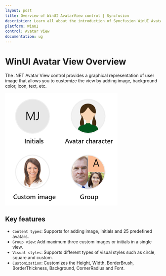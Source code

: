 ```yaml
---
layout: post
title: Overview of WinUI AvatarView control | Syncfusion
description: Learn all about the introduction of Syncfusion WinUI Avatar View Control (SfAvatarView) with essential features and more here.
platform: WinUI
control: Avatar View
documentation: ug
---
```


# WinUI Avatar View Overview

The .NET Avatar View control provides a graphical representation of user image that allows you to customize the view by adding image, background color, icon, text, etc.

![WinUI Avatar View control overview](avatarview_images/winui_avatarview_overview.png)

## Key features

* `Content types`: Supports for adding image, initials and 25 predefined avatars.
* `Group view`: Add maximum three custom images or initials in a single view.
* `Visual styles`: Supports different types of visual styles such as circle, square and custom. 
* `Customization`: Customizes the Height, Width, BorderBrush, BorderThickness, Background, CornerRadius and Font.